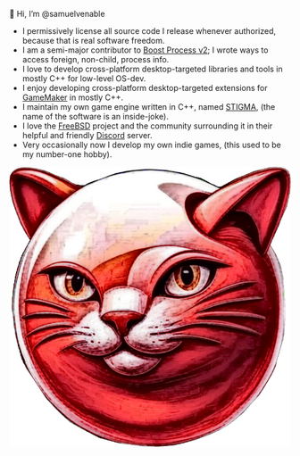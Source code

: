 👋 Hi, I’m @samuelvenable

- I permissively license all source code I release whenever authorized, because that is real software freedom.
- I am a semi-major contributor to [Boost Process v2](https://github.com/boostorg/process); I wrote ways to access foreign, non-child, process info.
- I love to develop cross-platform desktop-targeted libraries and tools in mostly C++ for low-level OS-dev.
- I enjoy developing cross-platform desktop-targeted extensions for [GameMaker](https://gamemaker.io) in mostly C++.
- I maintain my own game engine written in C++, named [STIGMA](https://github.com/samuelvenable/stigma-dev), (the name of the software is an inside-joke).
- I love the [FreeBSD](https://freebsd.org) project and the community surrounding it in their helpful and friendly [Discord](https://discord.com) server.
- Very occasionally now I develop my own indie games, (this used to be my number-one hobby).

![Kitty FreeBSD](freebsd-logo-rev.png)
